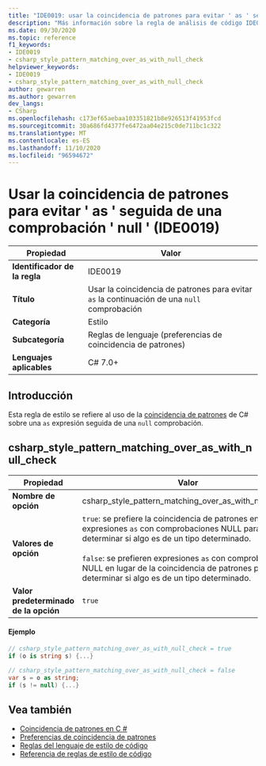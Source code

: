 ```yaml
---
title: "IDE0019: usar la coincidencia de patrones para evitar ' as ' seguida de una comprobación ' null '"
description: "Más información sobre la regla de análisis de código IDE0019: usar la coincidencia de patrones para evitar ' as ' seguida de una comprobación ' null '"
ms.date: 09/30/2020
ms.topic: reference
f1_keywords:
- IDE0019
- csharp_style_pattern_matching_over_as_with_null_check
helpviewer_keywords:
- IDE0019
- csharp_style_pattern_matching_over_as_with_null_check
author: gewarren
ms.author: gewarren
dev_langs:
- CSharp
ms.openlocfilehash: c173ef65aebaa103351821b8e926513f41953fcd
ms.sourcegitcommit: 30a686fd4377fe6472aa04e215c0de711bc1c322
ms.translationtype: MT
ms.contentlocale: es-ES
ms.lasthandoff: 11/10/2020
ms.locfileid: "96594672"
---
```

# <a name="use-pattern-matching-to-avoid-as-followed-by-a-null-check-ide0019"></a>Usar la coincidencia de patrones para evitar ' as ' seguida de una comprobación ' null ' (IDE0019)

|Propiedad|Valor|
|-|-|
| **Identificador de la regla** | IDE0019 |
| **Título** | Usar la coincidencia de patrones para evitar `as` la continuación de una `null` comprobación |
| **Categoría** | Estilo |
| **Subcategoría** | Reglas de lenguaje (preferencias de coincidencia de patrones) |
| **Lenguajes aplicables** | C# 7.0+ |

## <a name="overview"></a>Introducción

Esta regla de estilo se refiere al uso de la [coincidencia de patrones](../../../csharp/pattern-matching.md) de C# sobre una `as` expresión seguida de una `null` comprobación.

## <a name="csharp_style_pattern_matching_over_as_with_null_check"></a>csharp_style_pattern_matching_over_as_with_null_check

|Propiedad|Valor|
|-|-|
| **Nombre de opción** | csharp_style_pattern_matching_over_as_with_null_check
| **Valores de opción** | `true`: se prefiere la coincidencia de patrones en lugar de expresiones `as` con comprobaciones NULL para determinar si algo es de un tipo determinado.<br /><br />`false`: se prefieren expresiones `as` con comprobaciones NULL en lugar de la coincidencia de patrones para determinar si algo es de un tipo determinado. |
| **Valor predeterminado de la opción** | `true` |

#### <a name="example"></a>Ejemplo

```csharp
// csharp_style_pattern_matching_over_as_with_null_check = true
if (o is string s) {...}

// csharp_style_pattern_matching_over_as_with_null_check = false
var s = o as string;
if (s != null) {...}
```

## <a name="see-also"></a>Vea también

- [Coincidencia de patrones en C #](../../../csharp/pattern-matching.md)
- [Preferencias de coincidencia de patrones](pattern-matching-preferences.md)
- [Reglas del lenguaje de estilo de código](language-rules.md)
- [Referencia de reglas de estilo de código](index.md)
